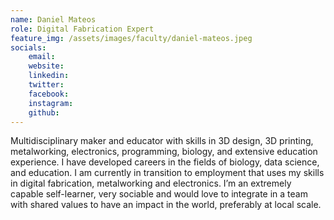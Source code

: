 ```yaml
---
name: Daniel Mateos
role: Digital Fabrication Expert
feature_img: /assets/images/faculty/daniel-mateos.jpeg
socials:
    email:
    website:
    linkedin:
    twitter:
    facebook:
    instagram:
    github:
---
```

Multidisciplinary maker and educator with skills in 3D design, 3D printing, metalworking, electronics, programming, biology, and extensive education experience. I have developed careers in the fields of biology, data science, and education. I am currently in transition to employment that uses my skills in digital fabrication, metalworking and electronics.
I’m an extremely capable self-learner, very sociable and would love to integrate in a team with shared values to have an impact in the world, preferably at local scale.